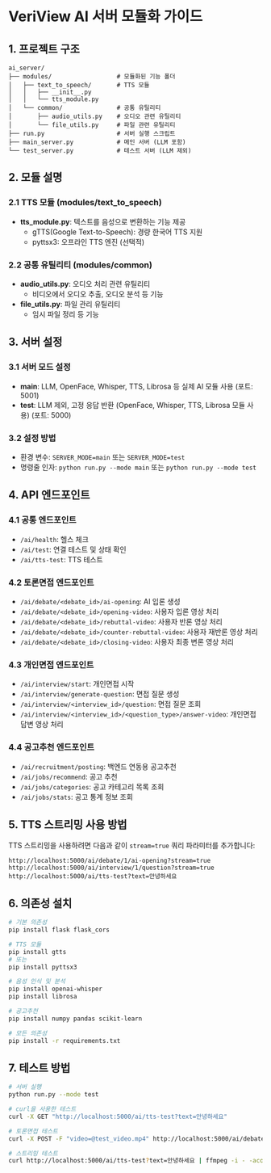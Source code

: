 # VeriView AI 서버 모듈화 가이드

## 1. 프로젝트 구조

```
ai_server/
├── modules/                  # 모듈화된 기능 폴더
│   ├── text_to_speech/       # TTS 모듈
│   │   ├── __init__.py
│   │   └── tts_module.py
│   └── common/               # 공통 유틸리티 
│       ├── audio_utils.py    # 오디오 관련 유틸리티
│       └── file_utils.py     # 파일 관련 유틸리티
├── run.py                    # 서버 실행 스크립트
├── main_server.py            # 메인 서버 (LLM 포함)
└── test_server.py            # 테스트 서버 (LLM 제외)
```

## 2. 모듈 설명

### 2.1 TTS 모듈 (modules/text_to_speech)

- **tts_module.py**: 텍스트를 음성으로 변환하는 기능 제공
  - gTTS(Google Text-to-Speech): 경량 한국어 TTS 지원
  - pyttsx3: 오프라인 TTS 엔진 (선택적)

### 2.2 공통 유틸리티 (modules/common)

- **audio_utils.py**: 오디오 처리 관련 유틸리티
  - 비디오에서 오디오 추출, 오디오 분석 등 기능
- **file_utils.py**: 파일 관리 유틸리티
  - 임시 파일 정리 등 기능

## 3. 서버 설정

### 3.1 서버 모드 설정

- **main**: LLM, OpenFace, Whisper, TTS, Librosa 등 실제 AI 모듈 사용 (포트: 5001)
- **test**: LLM 제외, 고정 응답 반환 (OpenFace, Whisper, TTS, Librosa 모듈 사용) (포트: 5000)

### 3.2 설정 방법

- 환경 변수: `SERVER_MODE=main` 또는 `SERVER_MODE=test`
- 명령줄 인자: `python run.py --mode main` 또는 `python run.py --mode test`

## 4. API 엔드포인트

### 4.1 공통 엔드포인트

- `/ai/health`: 헬스 체크
- `/ai/test`: 연결 테스트 및 상태 확인
- `/ai/tts-test`: TTS 테스트

### 4.2 토론면접 엔드포인트

- `/ai/debate/<debate_id>/ai-opening`: AI 입론 생성
- `/ai/debate/<debate_id>/opening-video`: 사용자 입론 영상 처리
- `/ai/debate/<debate_id>/rebuttal-video`: 사용자 반론 영상 처리
- `/ai/debate/<debate_id>/counter-rebuttal-video`: 사용자 재반론 영상 처리
- `/ai/debate/<debate_id>/closing-video`: 사용자 최종 변론 영상 처리

### 4.3 개인면접 엔드포인트

- `/ai/interview/start`: 개인면접 시작
- `/ai/interview/generate-question`: 면접 질문 생성
- `/ai/interview/<interview_id>/question`: 면접 질문 조회
- `/ai/interview/<interview_id>/<question_type>/answer-video`: 개인면접 답변 영상 처리

### 4.4 공고추천 엔드포인트

- `/ai/recruitment/posting`: 백엔드 연동용 공고추천
- `/ai/jobs/recommend`: 공고 추천
- `/ai/jobs/categories`: 공고 카테고리 목록 조회
- `/ai/jobs/stats`: 공고 통계 정보 조회

## 5. TTS 스트리밍 사용 방법

TTS 스트리밍을 사용하려면 다음과 같이 `stream=true` 쿼리 파라미터를 추가합니다:

```
http://localhost:5000/ai/debate/1/ai-opening?stream=true
http://localhost:5000/ai/interview/1/question?stream=true
http://localhost:5000/ai/tts-test?text=안녕하세요
```

## 6. 의존성 설치

```bash
# 기본 의존성
pip install flask flask_cors

# TTS 모듈
pip install gtts
# 또는
pip install pyttsx3

# 음성 인식 및 분석
pip install openai-whisper
pip install librosa

# 공고추천
pip install numpy pandas scikit-learn

# 모든 의존성
pip install -r requirements.txt
```

## 7. 테스트 방법

```bash
# 서버 실행
python run.py --mode test

# curl을 사용한 테스트
curl -X GET "http://localhost:5000/ai/tts-test?text=안녕하세요"

# 토론면접 테스트
curl -X POST -F "video=@test_video.mp4" http://localhost:5000/ai/debate/1/opening-video

# 스트리밍 테스트
curl http://localhost:5000/ai/tts-test?text=안녕하세요 | ffmpeg -i - -acodec mp3 response.mp3
```
